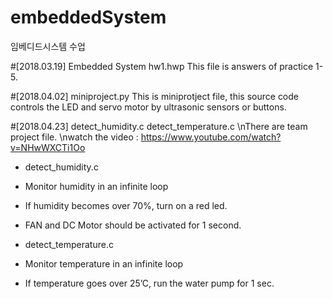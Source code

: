 # embeddedSystem
임베디드시스템 수업

#[2018.03.19] Embedded System hw1.hwp
This file is answers of practice 1-5.

#[2018.04.02] miniproject.py
This is miniprotject file, this source code controls the LED and servo motor by ultrasonic sensors or buttons.

#[2018.04.23] detect_humidity.c	detect_temperature.c
\nThere are team project file.
\nwatch the video : https://www.youtube.com/watch?v=NHwWXCTi1Oo
 
 - detect_humidity.c
  - Monitor humidity in an infinite loop
  - If humidity becomes over 70%, turn on a red led.
  - FAN and DC Motor should be activated for 1 second.

 - detect_temperature.c
  - Monitor temperature in an infinite loop
  - If temperature goes over 25’C, run the water pump for 1 sec.
  
